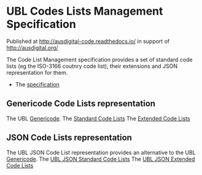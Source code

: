 # UBL Codes Lists Management Specification

Published at http://ausdigital-code.readthedocs.io/ in support of http://ausdigital.org/

The Code List Management specification provides a set of standard code lists (eg the ISO-3166 coutnry code list), their extensions and JSON representation for them.

* The [specification](/docs/index.md)
## Genericode Code Lists representation

The UBL [Genericode](https://docs.oasis-open.org/codelist/cs-genericode-1.0/doc/oasis-code-list-representation-genericode.html). 
The [Standard Code Lists](https://github.com/ausdigital/ausdigital-code/blob/ubl-xml/master/codes/standard)
The [Extended Code Lists](https://github.com/ausdigital/ausdigital-code/blob/ubl-xml/master/codes/extended)

## JSON Code Lists representation

The UBL JSON Code List representation provides an alternative to the UBL [Genericode](https://docs.oasis-open.org/codelist/cs-genericode-1.0/doc/oasis-code-list-representation-genericode.html).
The [UBL JSON Standard Code Lists](https://github.com/ausdigital/ausdigital-code/tree/master/ubl-json/codes/standard)
The [UBL JSON Extended Code Lists](https://github.com/ausdigital/ausdigital-code/tree/master/ubl-json/codes/extended)
